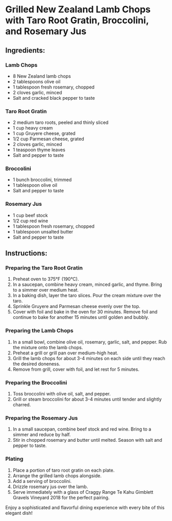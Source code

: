 # Grilled New Zealand Lamb Chops with Taro Root Gratin, Broccolini, and Rosemary Jus

## Ingredients:

### Lamb Chops
- 8 New Zealand lamb chops
- 2 tablespoons olive oil
- 1 tablespoon fresh rosemary, chopped
- 2 cloves garlic, minced
- Salt and cracked black pepper to taste

### Taro Root Gratin
- 2 medium taro roots, peeled and thinly sliced
- 1 cup heavy cream
- 1 cup Gruyere cheese, grated
- 1/2 cup Parmesan cheese, grated
- 2 cloves garlic, minced
- 1 teaspoon thyme leaves
- Salt and pepper to taste

### Broccolini
- 1 bunch broccolini, trimmed
- 1 tablespoon olive oil
- Salt and pepper to taste

### Rosemary Jus
- 1 cup beef stock
- 1/2 cup red wine
- 1 tablespoon fresh rosemary, chopped
- 1 tablespoon unsalted butter
- Salt and pepper to taste

## Instructions:

### Preparing the Taro Root Gratin
1. Preheat oven to 375°F (190°C).
2. In a saucepan, combine heavy cream, minced garlic, and thyme. Bring to a simmer over medium heat.
3. In a baking dish, layer the taro slices. Pour the cream mixture over the taro.
4. Sprinkle Gruyere and Parmesan cheese evenly over the top.
5. Cover with foil and bake in the oven for 30 minutes. Remove foil and continue to bake for another 15 minutes until golden and bubbly.

### Preparing the Lamb Chops
1. In a small bowl, combine olive oil, rosemary, garlic, salt, and pepper. Rub the mixture onto the lamb chops.
2. Preheat a grill or grill pan over medium-high heat.
3. Grill the lamb chops for about 3-4 minutes on each side until they reach the desired doneness.
4. Remove from grill, cover with foil, and let rest for 5 minutes.

### Preparing the Broccolini
1. Toss broccolini with olive oil, salt, and pepper.
2. Grill or steam broccolini for about 3-4 minutes until tender and slightly charred.

### Preparing the Rosemary Jus
1. In a small saucepan, combine beef stock and red wine. Bring to a simmer and reduce by half.
2. Stir in chopped rosemary and butter until melted. Season with salt and pepper to taste.

### Plating
1. Place a portion of taro root gratin on each plate.
2. Arrange the grilled lamb chops alongside.
3. Add a serving of broccolini.
4. Drizzle rosemary jus over the lamb.
5. Serve immediately with a glass of Craggy Range Te Kahu Gimblett Gravels Vineyard 2018 for the perfect pairing.

Enjoy a sophisticated and flavorful dining experience with every bite of this elegant dish!